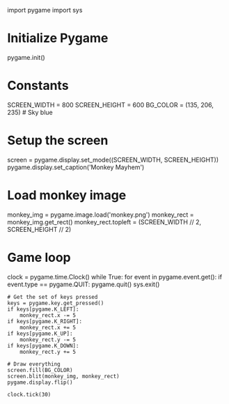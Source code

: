 import pygame
import sys

# Initialize Pygame
pygame.init()

# Constants
SCREEN_WIDTH = 800
SCREEN_HEIGHT = 600
BG_COLOR = (135, 206, 235)  # Sky blue

# Setup the screen
screen = pygame.display.set_mode((SCREEN_WIDTH, SCREEN_HEIGHT))
pygame.display.set_caption('Monkey Mayhem')

# Load monkey image
monkey_img = pygame.image.load('monkey.png')
monkey_rect = monkey_img.get_rect()
monkey_rect.topleft = (SCREEN_WIDTH // 2, SCREEN_HEIGHT // 2)

# Game loop
clock = pygame.time.Clock()
while True:
    for event in pygame.event.get():
        if event.type == pygame.QUIT:
            pygame.quit()
            sys.exit()
    
    # Get the set of keys pressed
    keys = pygame.key.get_pressed()
    if keys[pygame.K_LEFT]:
        monkey_rect.x -= 5
    if keys[pygame.K_RIGHT]:
        monkey_rect.x += 5
    if keys[pygame.K_UP]:
        monkey_rect.y -= 5
    if keys[pygame.K_DOWN]:
        monkey_rect.y += 5

    # Draw everything
    screen.fill(BG_COLOR)
    screen.blit(monkey_img, monkey_rect)
    pygame.display.flip()

    clock.tick(30)
